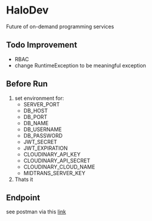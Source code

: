 # HaloDev

Future of on-demand programming services

## Todo Improvement

- RBAC
- change RuntimeException to be meaningful exception

## Before Run

1. set environment for:
    - SERVER_PORT 
    - DB_HOST
    - DB_PORT
    - DB_NAME
    - DB_USERNAME
    - DB_PASSWORD
    - JWT_SECRET
    - JWT_EXPIRATION
    - CLOUDINARY_API_KEY
    - CLOUDINARY_API_SECRET
    - CLOUDINARY_CLOUD_NAME
    - MIDTRANS_SERVER_KEY
2. Thats it

## Endpoint

see postman via
this [link](https://www.postman.com/dark-trinity-353543/workspace/enigma-levi-taichou/collection/14212009-4957b788-9a68-45cd-baea-a5ff001691cc?action=share&creator=14212009)